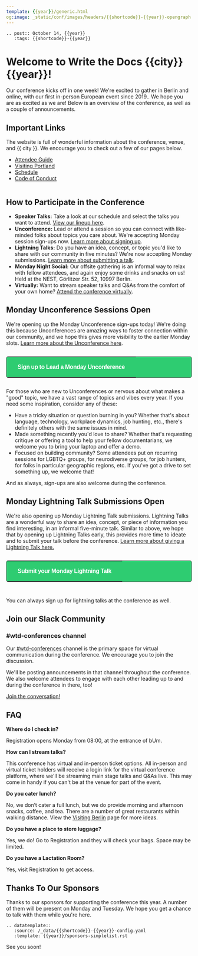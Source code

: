 ```yaml
---
template: {{year}}/generic.html
og:image: _static/conf/images/headers/{{shortcode}}-{{year}}-opengraph.jpg
---
```


```{eval-rst}
.. post:: October 14, {{year}}
   :tags: {{shortcode}}-{{year}}
```

# Welcome to Write the Docs {{city}} {{year}}!

Our conference kicks off in one week! We're excited to gather in Berlin and online, with our first in-person European event since 2019.. We hope you are as excited as we are! Below is an overview of the conference, as well as a couple of announcements.

## Important Links

The website is full of wonderful information about the conference, venue, and {{ city }}. We encourage you to check out a few of our pages below.

- [Attendee Guide](https://www.writethedocs.org/conf/{{shortcode}}/{{year}}/attendee-guide/)
- [Visiting Portland](https://www.writethedocs.org/conf/{{shortcode}}/{{year}}/visiting/)
- [Schedule](https://www.writethedocs.org/conf/{{shortcode}}/{{year}}/schedule/)
- [Code of Conduct](https://www.writethedocs.org/conf/{{shortcode}}/{{year}}/code-of-conduct/)

```{figure} /_static/conf/images/pics/portland-unconference.jpg
```

## How to Participate in the Conference

- **Speaker Talks:** Take a look at our schedule and select the talks you want to attend. [View our lineup here](https://www.writethedocs.org/conf/{{shortcode}}/{{year}}/schedule/#monday-october-27). 
- **Unconference:** Lead or attend a session so you can connect with like-minded folks about topics you care about. We're accepting Monday session sign-ups now. [Learn more about signing up](#monday-unconference-sessions-open).
- **Lightning Talks:** Do you have an idea, concept, or topic you'd like to share with our community in five minutes? We're now accepting Monday submissions. [Learn more about submitting a talk](#monday-lightning-talk-submissions-open).
- **Monday Night Social:** Our offsite gathering is an informal way to relax with fellow attendees, and again enjoy some drinks and snacks on us! Held at the NEST, Görlitzer Str. 52, 10997 Berlin.
- **Virtually:** Want to stream speaker talks and Q&As from the comfort of your own home? [Attend the conference virtually](https://www.writethedocs.org/conf/{{shortcode}}/{{year}}/virtual/).

## Monday Unconference Sessions Open

We're opening up the Monday Unconference sign-ups today! We're doing this because Unconferences are amazing ways to foster connection within our community, and we hope this gives more visibility to the earlier Monday slots. [Learn more about the Unconference here](https://www.writethedocs.org/conf/{{shortcode}}/{{year}}/unconference/).

<p style="margin: 2em 0;">
<table border="0" cellpadding="0" cellspacing="0" style="background-color:#2ECC71; border:1px solid #4a4a4a; border-radius:5px;">
<tr>
  <td align="center" valign="middle" style="color:#FFFFFF; font-family:Helvetica, Arial, sans-serif; font-size:16px; font-weight:bold; letter-spacing:-.5px; line-height:150%; padding-top:15px; padding-right:30px; padding-bottom:15px; padding-left:30px;">
     <a href="{{unconf.url}}" target="_blank" style="color:#FFFFFF; text-decoration:none; border-bottom: none;">Sign up to Lead a Monday Unconference</a>
  </td>
</tr>
</table>
</p>

For those who are new to Unconferences or nervous about what makes a "good" topic, we have a vast range of topics and vibes every year. If you need some inspiration, consider any of these:

- Have a tricky situation or question burning in you? Whether that's about language, technology, workplace dynamics, job hunting, etc., there's definitely others with the same issues in mind.
- Made something recently you'd love to share? Whether that's requesting critique or offering a tool to help your fellow documentarians, we welcome you to bring your laptop and offer a demo.
- Focused on building community? Some attendees put on recurring  sessions for LGBTQ+ groups, for neurodiverse groups, for job hunters, for folks in particular geographic regions, etc. If you've got a drive to set something up, we welcome that! 

And as always, sign-ups are also welcome during the conference. 

## Monday Lightning Talk Submissions Open

We're also opening up Monday Lightning Talk submissions. Lightning Talks are a wonderful way to share an idea, concept, or piece of information you find interesting, in an informal five-minute talk. Similar to above, we hope that by opening up Lightning Talks early, this provides more time to ideate and to submit your talk before the conference. [Learn more about giving a Lightning Talk here.](https://www.writethedocs.org/conf/{{shortcode}}/{{year}}/lightning-talks/)

<p style="margin: 2em 0;">
<table border="0" cellpadding="0" cellspacing="0" style="background-color:#2ECC71; border:1px solid #4a4a4a; border-radius:5px;">
<tr>
  <td align="center" valign="middle" style="color:#FFFFFF; font-family:Helvetica, Arial, sans-serif; font-size:16px; font-weight:bold; letter-spacing:-.5px; line-height:150%; padding-top:15px; padding-right:30px; padding-bottom:15px; padding-left:30px;">
     <a href="{{lightning_talks.signup_url}}" target="_blank" style="color:#FFFFFF; text-decoration:none; border-bottom: none;">Submit your Monday Lightning Talk</a>
  </td>
</tr>
</table>
</p>

```{figure} /_static/conf/images/headers/portland-2024-all-speakers.jpg
```
You can always sign up for lightning talks at the conference as well. 
## Join our Slack Community

### #wtd-conferences channel
Our [#wtd-conferences](https://writethedocs.slack.com/archives/C1AKFQATH) channel is the primary space for virtual communication during the conference. We encourage you to join the discussion.

We'll be posting announcements in that channel throughout the conference. We also welcome attendees to engage with each other leading up to and during the conference in there, too!

[Join the conversation!](https://docs.google.com/forms/d/e/1FAIpQLSdq4DWRphVt1qVqH8NsjNnS0Szu_NljjZRUvyYqR7mdc00zKQ/viewform) 


## FAQ

**Where do I check in?**

Registration opens Monday from 08:00, at the entrance of bUm. 

**How can I stream talks?**

This conference has virtual and in-person ticket options. All in-person and virtual ticket holders will receive a login link for the virtual conference platform, where we'll be streaming main stage talks and Q&As live. This may come in handy if you can't be at the venue for part of the event.

**Do you cater lunch?**

No, we don’t cater a full lunch, but we do provide morning and afternoon snacks, coffee, and tea. There are a number of great restaurants within walking distance. View the [Visiting Berlin](https://www.writethedocs.org/conf/{{shortcode}}/{{year}}/visiting/) page for more ideas.

**Do you have a place to store luggage?**

Yes, we do! Go to Registration and they will check your bags. Space may be limited.

**Do you have a Lactation Room?**

Yes, visit Registration to get access.

## Thanks To Our Sponsors

Thanks to our sponsors for supporting the conference this year. A number of them will be present on Monday and Tuesday. We hope you get a chance to talk with them while you're here.

```{eval-rst}
.. datatemplate::
   :source: /_data/{{shortcode}}-{{year}}-config.yaml
   :template: {{year}}/sponsors-simplelist.rst
```

See you soon!
